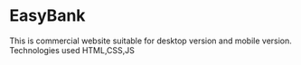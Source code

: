 # EasyBank
This is commercial website suitable for desktop version and mobile version.
Technologies used HTML,CSS,JS


